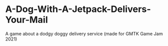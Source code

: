 # A-Dog-With-A-Jetpack-Delivers-Your-Mail
A game about a dodgy doggy delivery service (made for GMTK Game Jam 2021)
